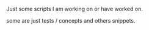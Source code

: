 Just some scripts I am working on or have worked on.

some are just tests / concepts and others snippets.
